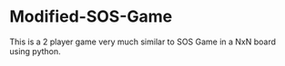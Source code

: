 # Modified-SOS-Game
This is a 2 player game very much similar to SOS Game in a NxN board using python.
